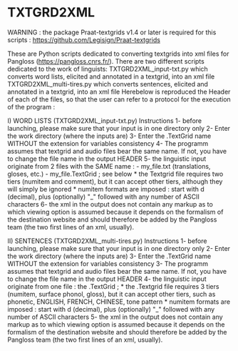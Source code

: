 # TXTGRD2XML
WARNING : the package Praat-textgrids v1.4 or later is required for this scripts : 
https://github.com/Legisign/Praat-textgrids

These are Python scripts dedicated to converting textgrids into xml files for Pangloss (https://pangloss.cnrs.fr/).
  There are two different scripts dedicated to the work of linguists:
TXTGRD2XML_input-txt.py which converts word lists, elicited and annotated in a textgrid, into an xml file
TXTGRD2XML_multi-tires.py which converts sentences, elicited and annotated in a textgrid, into an xml file
  Herebelow is reproduced the Header of each of the files, so that the user can refer to a protocol for the execution of the program :

I) WORD LISTS (TXTGRD2XML_input-txt.py)
     Instructions
 1- before launching, please make sure that your input is in one directory only
 2- Enter the work directory (where the inputs are)
 3- Enter the .TextGrid name WITHOUT the extension for variables consistency
 4- The programm assumes that textgrid and audio files bear the same name. If not, you have to change the file name in the output HEADER
 5- the linguistic input originate from 2 files with the SAME name :
     - my_file.txt (translations, gloses, etc.)
     - my_file.TextGrid ; see below
               * the Textgrid file requires two tiers (numitem and comment),
               but it can accept other tiers, although they will simply be ignored
               * numitem formats are imposed : start with d (decimal), plus (optionally) "_" followed 
               with any number of ASCII characters
 6- the xml in the output does not contain any markup as to which viewing option is assumed because it depends on the formalism of the destination website
 and should therefore be added by the Pangloss team (the two first lines of an xml, usually).

II) SENTENCES (TXTGRD2XML_multi-tires.py)
  Instructions
 1- before launching, please make sure that your input is in one directory only
 2- Enter the work directory (where the inputs are)
 3- Enter the .TextGrid name WITHOUT the extension for variables consistency
 3- The programm assumes that textgrid and audio files bear the same name. If not, you have to change the file name in the output HEADER
 4- the linguistic input originate from one file : the .TextGrid ;
           * the .Textgrid file requires 3 tiers (numitem, surface phonol, gloss),
           but it can accept other tiers, such as phonetic, ENGLISH, FRENCH, CHINESE, tone pattern
           * numitem formats are imposed : start with d (decimal), plus (optionally) "_" followed 
           with any number of ASCII characters
 5- the xml in the output does not contain any markup as to which viewing option is assumed because it depends on the formalism of the destination website and should therefore be added by the Pangloss team (the two first lines of an xml, usually).
